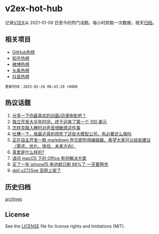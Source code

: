 # v2ex-hot-hub

 记录[V2EX](https://www.v2ex.com/)从 2021-01-06 日至今的热门话题。每小时抓取一次数据，按天[归档](archives)。
 
 ## 相关项目

- [GitHub热榜](https://github.com/snaildev/github-hot-hub)
- [知乎热榜](https://github.com/snaildev/zhihu-hot-hub)
- [微博热榜](https://github.com/snaildev/weibo-hot-hub)
- [头条热榜](https://github.com/snaildev/toutiao-hot-hub)
- [抖音热榜](https://github.com/snaildev/douyin-hot-hub)


 `更新时间：2025-02-26 08:43:19 +0800`

## 热议话题

1. [分享一下你最喜欢的动画/动漫电影吧？](https://www.v2ex.com/t/1113997)
1. [独立开发大半年时间，终于迎来了第一个 100 美元](https://www.v2ex.com/t/1114017)
1. [怎样克服入睡时对声音很敏感这件事](https://www.v2ex.com/t/1113983)
1. [吐槽一下，我最近真的烦死了这些大模型公司，有必要这么搞吗](https://www.v2ex.com/t/1114012)
1. [正在自主开发一款 markdown 所见即所得编辑器，希望大家可以给些建议（需求、优化、体验、未来方向）](https://www.v2ex.com/t/1114000)
1. [真爱是什么样的?](https://www.v2ex.com/t/1114055)
1. [请问 macOS 下的 Office 有何解决方案](https://www.v2ex.com/t/1113990)
1. [买了一年 iphone15 电池就只剩 88%了,一天要两充](https://www.v2ex.com/t/1114039)
1. [dell u2725qe 官网上架了](https://www.v2ex.com/t/1113994)

## 历史归档

[archives](archives)

## License

See the [LICENSE](LICENSE) file for license rights and limitations (MIT).
